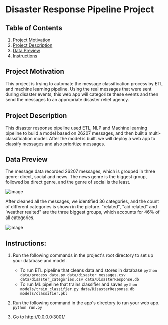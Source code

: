 # Disaster Response Pipeline Project

## Table of Contents

1. [Project Motivation](#motivation)
2. [Project Description](#description)
3. [Data Preview](#data)
4. [Instructions](#instructions)


## Project Motivation<a name = 'motivation'></a>
This project is trying to automate the message classification process by ETL and machine learning pipeline. Using the real messages that were sent during disaster events, this web app will categorize these events and then send the messages to an appropriate disaster relief agency. 

## Project Description<a name='description'></a>
This disaster response pipeline used ETL, NLP and Machine learning pipeline to build a model based on 26207 messages, and then built a multi-classification model. After the model is built. we will deploy a web app to classify messages and also prioritize messages. 


## Data Preview<a name='data'></a>

The message data recorded 26207 messages, which is grouped in three genre: direct, social and news. The news genre is the biggest group, followed ba direct genre, and the genre of social is the least. 

![image](https://user-images.githubusercontent.com/26633604/141354670-9bc9bb39-debd-431a-9b91-876be78550cc.png)

After cleaned all the messages, we identified 36 categories, and the count of different categories is shown in the picture. "related", "aid related" and 'weather realted" are the three biggest groups, which accounts for 46% of all categories. 

![image](https://user-images.githubusercontent.com/26633604/141355598-ca33aca8-2f61-4b44-a7fb-97f79cb68b3a.png)

## Instructions<a name='instructions'></a>:
1. Run the following commands in the project's root directory to set up your database and model.

    - To run ETL pipeline that cleans data and stores in database
        `python data/process_data.py data/disaster_messages.csv data/disaster_categories.csv data/DisasterResponse.db`
    - To run ML pipeline that trains classifier and saves
        `python models/train_classifier.py data/DisasterResponse.db models/classifier.pkl`

2. Run the following command in the app's directory to run your web app.
    `python run.py`

3. Go to http://0.0.0.0:3001/
